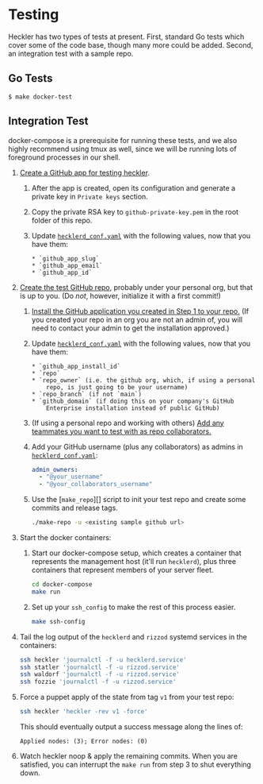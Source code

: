 # Testing

Heckler has two types of tests at present. First, standard Go tests
which cover some of the code base, though many more could be added.
Second, an integration test with a sample repo.

## Go Tests

    $ make docker-test

## Integration Test

docker-compose is a prerequisite for running these tests, and we also highly
recommend using tmux as well, since we will be running lots of foreground
processes in our shell.

1.  [Create a GitHub app for testing
    heckler](https://docs.github.com/en/apps/creating-github-apps/creating-github-apps/creating-a-github-app).

    1.  After the app is created, open its configuration and generate a private
        key in `Private keys` section.
    2.  Copy the private RSA key to `github-private-key.pem` in the root folder
        of this repo.
    3.  Update [`hecklerd_conf.yaml`][] with the following values, now that you
        have them:

            * `github_app_slug`
            * `github_app_email`
            * `github_app_id`

2.  [Create the test GitHub
    repo](https://docs.github.com/en/get-started/quickstart/create-a-repo),
    probably under your personal org, but that is up to you. (Do _not_,
    however, initialize it with a first commit!)

    1.  [Install the GitHub application you created in Step 1 to your
        repo.](https://docs.github.com/en/apps/maintaining-github-apps/installing-github-apps)
        (If you created your repo in an org you are not an admin of, you will
        need to contact your admin to get the installation approved.)

    2.  Update [`hecklerd_conf.yaml`][] with the following values, now that you
        have them:

            * `github_app_install_id`
            * `repo`
            * `repo_owner` (i.e. the github org, which, if using a personal
                repo, is just going to be your username)
            * `repo_branch` (if not `main`)
            * `github_domain` (if doing this on your company's GitHub
                Enterprise installation instead of public GitHub)

    3.  (If using a personal repo and working with others) [Add any teammates
        you want to test with as repo
        collaborators.](https://docs.github.com/en/account-and-profile/setting-up-and-managing-your-personal-account-on-github/managing-access-to-your-personal-repositories/inviting-collaborators-to-a-personal-repository)

    4.  Add your GitHub username (plus any collaborators) as admins in
        [`hecklerd_conf.yaml`][]:

        ```yaml
        admin_owners:
          - "@your_username"
          - "@your_collaborators_username"
        ```

    5.  Use the [`make_repo`][] script to init your test repo and create some
        commits and release tags.

        ```sh
        ./make-repo -u <existing sample github url>
        ```

3.  Start the docker containers:

    1.  Start our docker-compose setup, which creates a container that
        represents the management host (it'll run `hecklerd`), plus three
        containers that represent members of your server fleet.

        ```sh
        cd docker-compose
        make run
        ```

    2.  Set up your `ssh_config` to make the rest of this process easier.

        ```sh
        make ssh-config
        ```

4.  Tail the log output of the `hecklerd` and `rizzod` systemd services in
    the containers:

    ```sh
    ssh heckler 'journalctl -f -u hecklerd.service'
    ssh statler 'journalctl -f -u rizzod.service'
    ssh waldorf 'journalctl -f -u rizzod.service'
    ssh fozzie 'journalctl -f -u rizzod.service'
    ```

5.  Force a puppet apply of the state from tag `v1` from your test repo:

    ```sh
    ssh heckler 'heckler -rev v1 -force'
    ```

    This should eventually output a success message along the lines of:

    ```
    Applied nodes: (3); Error nodes: (0)
    ```

6.  Watch heckler noop & apply the remaining commits. When you are satisfied,
    you can interrupt the `make run` from step 3 to shut everything down.


[`hecklerd_conf.yaml`]: /docs/sample-configs/hecklerd_conf.yaml
